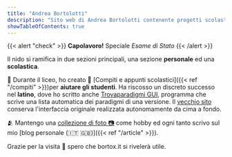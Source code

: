 ```yaml
--- 
title: "Andrea Bortolotti"
description: "Sito web di Andrea Bortolotti contenente progetti scolastici su compiti ed appunti come articoli su computer e tecnologia."
showTableOfContents: true
---
```


{{< alert "check" >}}
**Capolavoro!** Speciale *Esame di Stato*
{{< /alert >}}

Il nido si ramifica in due sezioni principali, una sezione **personale** ed una **scolastica**.



:school: Durante il liceo, ho creato :school_satchel: [Compiti e appunti scolastici]({{< ref "/compiti" >}})per **aiutare gli studenti**. Ha riscosso un discreto successo nel **latino**, dove ho scritto anche <a target="_blank" href="https://bortox.it/trovaparadigmi/"> Trovaparadigmi GUI</a>, programma che scrive una lista automatica dei paradigmi di una versione. Il <a target="_blank" href="https://bortox.it/Compiti-scolastici/"> vecchio sito </a> conserva l'interfaccia originale realizzata autonomamente da cima a fondo.



:people_hugging: Mantengo una  <a target="_blank" href="https://bortox.it/galleria/"> collezione di foto 📷</a> come hobby ed ogni tanto scrivo sul mio [blog personale (:it: :uk:)]({{< ref "/article" >}}). 


Grazie per la visita :clap: spero che bortox.it si rivelerà utile. 